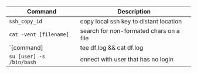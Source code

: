 |Command|Description|
|---|---|
|`ssh_copy_id`|copy local ssh key to distant location|
|`cat -vent [filename]`|search for non-formated chars on a file|
|`[command] | tee df.log && cat df.log|execute command and save output to file|
|`su [user] -s /bin/bash`|onnect with user that has no login|

